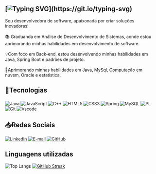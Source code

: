 
[![Typing SVG](https://readme-typing-svg.herokuapp.com?font=Bebas+Neue&weight=500&duration=4998&pause=1000&color=F767DC&width=435&lines=Ol%C3%A1%2C+meu+nome+%C3%A9+Sabrina+Gomes;Sou+desenvolvedora+Backend+Java!)](https://git.io/typing-svg)
----
<p align="left">Sou desenvolvedora de software, apaixonada por criar soluções inovadoras!<br><br>📚 Graduanda em Análise de Desenvolvimento de Sistemas, aonde estou aprimorando minhas habilidades em desenvolvimento de software.<br><br>💡Com foco em Back-end, estou desenvolvendo minhas habilidades em Java, Spring Boot e padrões de projeto.<br><br>🌱Aprimorando minhas habilidades em Java, MySql, Computação em nuvem, Oracle e estatística.</p>

###



###


<h2>📌Tecnologias</h2>

###

![Java](https://img.shields.io/badge/java-FF5FB5.svg?style=for-the-badge&logo=openjdk&logoColor=white)
![JavaScript](https://img.shields.io/badge/JavaScript-FF5FB5?style=for-the-badge&logo=javascript&logoColor=white)
![C++](https://img.shields.io/badge/C%2B%2B-FF5FB5?style=for-the-badge&logo=c%2B%2B&logoColor=white)
![HTML5](https://img.shields.io/badge/HTML5-FF5FB5?style=for-the-badge&logo=html5&logoColor=white)
![CSS3](https://img.shields.io/badge/CSS3-FF5FB5?style=for-the-badge&logo=css3&logoColor=white)
![Spring](https://img.shields.io/badge/spring-FF5FB5.svg?style=for-the-badge&logo=spring&logoColor=white)
![MySQL](https://img.shields.io/badge/MySQL-FF5FB5?style=for-the-badge&logo=mysql&logoColor=white)
![PL](https://img.shields.io/badge/PL%2FSQL-FF5FB5?style=for-the-badge&logo=oracle&logoColor=FF5FB5&labelColor=FFFFFF&color=FF5FB5)
![Git](https://img.shields.io/badge/GIT-FF5FB5?style=for-the-badge&logo=git&logoColor=white)
![Vscode](https://img.shields.io/badge/Vscode-FF5FB5?style=for-the-badge&logo=visual-studio-code&logoColor=white)

###
<h2>📥Redes Sociais</h2> 

[![LinkedIn](https://img.shields.io/badge/linkedin-%230077B5.svg?style=for-the-badge&logo=linkedin&logoColor=white)](https://www.linkedin.com/in/sabrina-santos-gomes/)
[![E-mail](https://img.shields.io/badge/-Email-000?style=for-the-badge&logo=microsoft-outlook&logoColor=white)](mailto:sabrina.gomess.dev@gmail.com) 
[![GitHub](https://img.shields.io/badge/GitHub-fff?style=for-the-badge&logo=github&logoColor=black)](https://github.com/SasaGomess)


<h2>Linguagens utilizadas</h2>


![Top Langs](https://github-readme-stats-git-masterrstaa-rickstaa.vercel.app/api/top-langs/?username=SasaGomess&layout=compact&bg_color=000&border_color=ff&title_color=ff78ac&text_color=ffff)
[![GitHub Streak](https://streak-stats.demolab.com/?user=SasaGomess&theme=bear&background=000&border=ff78ac&dates=ff78ac)](https://git.io/streak-stats)




###
</div>
